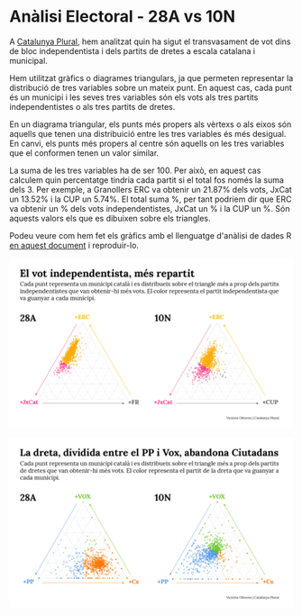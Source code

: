 # Anàlisi Electoral - 28A vs 10N

A <a href="http://catalunyaplural.cat/ca/la-repeticio-electoral-divideix-encara-mes-el-vot-a-catalunya/">Catalunya Plural</a>, hem analitzat quin ha sigut el transvasament de vot dins de bloc independentista i dels partits de dretes a escala catalana i municipal.

Hem utilitzat gràfics o diagrames triangulars, ja que permeten representar la distribució de tres variables sobre un mateix punt. En aquest cas, cada punt és un municipi i les seves tres variables són els vots als tres partits independentistes o als tres partits de dretes. 

En un diagrama triangular, els punts més propers als vèrtexs o als eixos són aquells que tenen una distribuició entre les tres variables és més desigual. En canvi, els punts més propers al centre són aquells on les tres variables que el conformen tenen un valor similar. 

La suma de les tres variables ha de ser 100. Per això, en aquest cas calculem quin percentatge tindria cada partit si el total fos només la suma dels 3. Per exemple, a Granollers ERC va obtenir un 21.87% dels vots, JxCat un 13.52% i la CUP un 5.74%. El total suma %, per tant podriem dir que ERC va obtenir un % dels vots independentistes, JxCat un % i la CUP un %. Són aquests valors els que es dibuixen sobre els triangles. 

Podeu veure com hem fet els gràfics amb el llenguatge d'anàlisi de dades R <a href="https://github.com/PeriodismePlural/AnalisiElectoral-28Avs10N/blob/master/analisi_10N_28A.Rmd">en aquest document</a> i reproduir-lo. 

![Diagrama triangular: vot independentista](https://github.com/PeriodismePlural/AnalisiElectoral-28Avs10N/blob/master/CatCanviIndepe-01.jpg)

![Diagrama triangular: vot de dretes](https://github.com/PeriodismePlural/AnalisiElectoral-28Avs10N/blob/master/CatCanviDreta-01.jpg)
